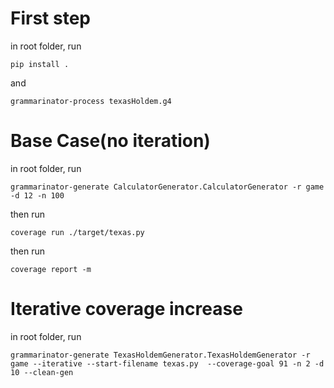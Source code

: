 # First step

in root folder, run

`pip install .`

and

`grammarinator-process texasHoldem.g4`

# Base Case(no iteration)

in root folder, run

`grammarinator-generate CalculatorGenerator.CalculatorGenerator -r game -d 12 -n 100`

then run

`coverage run ./target/texas.py`

then run

`coverage report -m`

# Iterative coverage increase

in root folder, run

`grammarinator-generate TexasHoldemGenerator.TexasHoldemGenerator -r game --iterative --start-filename texas.py  --coverage-goal 91 -n 2 -d 10 --clean-gen`
